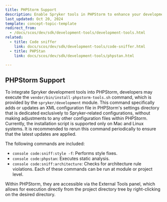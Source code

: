 ```yaml
---
title: PHPStorm Support
description: Enable Spryker tools in PHPStorm to enhance your development experience
last_updated: Oct 20, 2024
template: concept-topic-template
redirect_from:
  - /docs/scos/dev/sdk/development-tools/development-tools.html
related:
  - title: Code sniffer
    link: docs/scos/dev/sdk/development-tools/code-sniffer.html
  - title: PHPStan
    link: docs/scos/dev/sdk/development-tools/phpstan.html

---
```


## PHPStorm Support
To integrate Spryker development tools into PHPStorm, developers may execute the `vendor/bin/install-phpstorm-tools.sh` command, which is provided by the `spryker/development` module. This command specifically adds or updates an XML configuration file in PHPStorm's settings directory that is dedicated exclusively to Spryker-related configurations, without making adjustments to any other configuration files within PHPStorm.
Currently, the installation script is supported only on Mac and Linux systems.
It is recommended to rerun this command periodically to ensure that the latest updates are applied.

The following commands are included:
- `console code:sniff:style -f`: Performs style fixes.
- `console code:phpstan`: Executes static analysis.
- `console code:sniff:architecture`: Checks for architecture rule violations.
Each of these commands can be run at module or project level.



Within PHPStorm, they are accessible via the External Tools panel, which allows for execution directly from the project directory tree by right-clicking on the desired directory.
